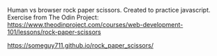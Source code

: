Human vs browser rock paper scissors. Created to practice javascript. Exercise from The Odin Project: https://www.theodinproject.com/courses/web-development-101/lessons/rock-paper-scissors

https://someguy711.github.io/rock_paper_scissors/
